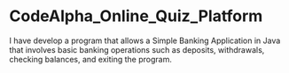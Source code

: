 # CodeAlpha_Online_Quiz_Platform
I have develop a program that allows a Simple Banking Application in Java that involves basic banking operations such as deposits, withdrawals, checking balances, and exiting the program.
